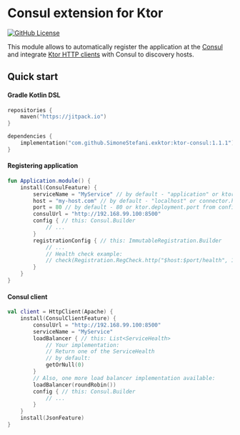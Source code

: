 # Consul extension for Ktor

[![GitHub License](https://img.shields.io/badge/license-Apache%20License%202.0-blue.svg?style=flat)](http://www.apache.org/licenses/LICENSE-2.0)

This module allows to automatically register the application at the [Consul](https://www.consul.io/) and
integrate [Ktor HTTP clients](https://ktor.io/clients/) with Consul to discovery hosts.

## Quick start

#### Gradle Kotlin DSL

```kotlin
repositories {
    maven("https://jitpack.io")
}

dependencies {
    implementation("com.github.SimoneStefani.exktor:ktor-consul:1.1.1")
}
```

#### Registering application

```kotlin
fun Application.module() {
    install(ConsulFeature) {
        serviceName = "MyService" // by default - "application" or ktor.application.id from config file
        host = "my-host.com" // by default - "localhost" or connector.host
        port = 80 // by default - 80 or ktor.deployment.port from config file
        consulUrl = "http://192.168.99.100:8500"
        config { // this: Consul.Builder
            // ...
        }
        registrationConfig { // this: ImmutableRegistration.Builder
            // ...
            // Health check example:
            // check(Registration.RegCheck.http("$host:$port/health", 120))
        }
    }
}
```

#### Consul client

```kotlin
val client = HttpClient(Apache) {
    install(ConsulClientFeature) {
        consulUrl = "http://192.168.99.100:8500"
        serviceName = "MyService"
        loadBalancer { // this: List<ServiceHealth>
            // Your implementation:
            // Return one of the ServiceHealth
            // by default:
            getOrNull(0)
        }
        // Also, one more load balancer implementation available:
        loadBalancer(roundRobin())
        config { // this: Consul.Builder
            // ...
        }
    }
    install(JsonFeature)
}
```
